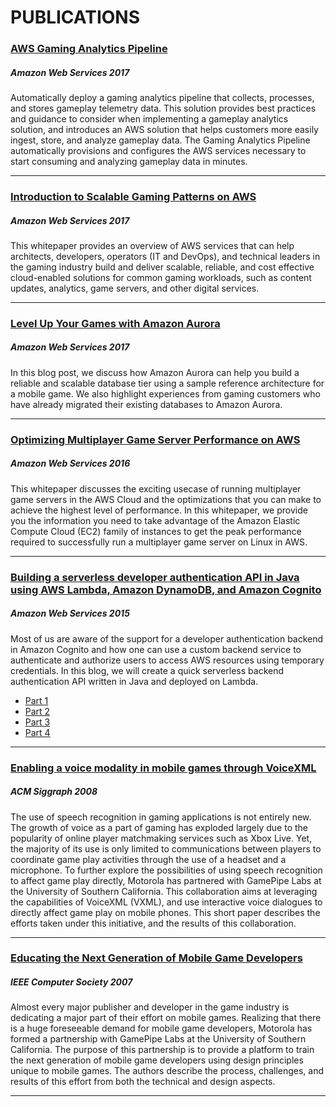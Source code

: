# PUBLICATIONS 

### [AWS Gaming Analytics Pipeline](https://aws.amazon.com/answers/big-data/gaming-analytics-pipeline/)
##### **Amazon Web Services**                  2017

Automatically deploy a gaming analytics pipeline that collects, processes, and stores gameplay telemetry data. This solution provides best practices and guidance to consider when implementing a gameplay analytics solution, and introduces an AWS solution that helps customers more easily ingest, store, and analyze gameplay data. The Gaming Analytics Pipeline automatically provisions and configures the AWS services necessary to start consuming and analyzing gameplay data in minutes.

***
### [Introduction to Scalable Gaming Patterns on AWS](https://d1.awsstatic.com/whitepapers/aws-scalable-gaming-patterns.pdf)
##### **Amazon Web Services**                  2017

This whitepaper provides an overview of AWS services that can help architects, developers, operators (IT and DevOps), and technical leaders in the gaming industry build and deliver scalable, reliable, and cost effective cloud-enabled solutions for common gaming workloads, such as content updates, analytics, game servers, and other digital services.


***
### [Level Up Your Games with Amazon Aurora](https://aws.amazon.com/blogs/database/level-up-your-games-with-amazon-aurora/)
##### **Amazon Web Services**                  2017

In this blog post, we discuss how Amazon Aurora can help you build a reliable and scalable database tier using a sample reference architecture for a mobile game. We also highlight experiences from gaming customers who have already migrated their existing databases to Amazon Aurora.

***
### [Optimizing Multiplayer Game Server Performance on AWS](https://d0.awsstatic.com/whitepapers/optimizing-multiplayer-game-server-performance-on-aws.pdf)
##### **Amazon Web Services**                  2016

This whitepaper discusses the exciting usecase of running multiplayer game servers in the AWS Cloud and the optimizations that you can make to achieve the highest level of performance. In this whitepaper, we provide you the information you need to take advantage of the Amazon Elastic Compute Cloud (EC2) family of instances to get the peak performance required to successfully  run a multiplayer game server on Linux in AWS.


***
### [Building a serverless developer authentication API in Java using AWS Lambda, Amazon DynamoDB, and Amazon Cognito](https://aws.amazon.com/blogs/developer/building-a-serverless-developer-authentication-api-in-java-using-aws-lambda-amazon-dynamodb-and-amazon-cognito-part-1/)
##### **Amazon Web Services**                                2015

Most of us are aware of the support for a developer authentication backend in Amazon Cognito and how one can use a custom backend service to authenticate and authorize users to access AWS resources using temporary credentials. In this blog, we will create a quick serverless backend authentication API written in Java and deployed on Lambda.

* [Part 1](https://aws.amazon.com/blogs/developer/building-a-serverless-developer-authentication-api-in-java-using-aws-lambda-amazon-dynamodb-and-amazon-cognito-part-1/)
* [Part 2](https://aws.amazon.com/blogs/developer/building-a-serverless-developer-authentication-api-in-java-using-aws-lambda-amazon-dynamodb-and-amazon-cognito-part-2/)
* [Part 3](https://aws.amazon.com/blogs/developer/building-a-serverless-developer-authentication-api-in-java-using-aws-lambda-amazon-dynamodb-and-amazon-cognito-part-3/)
* [Part 4](https://aws.amazon.com/blogs/developer/building-a-serverless-developer-authentication-api-in-java-using-aws-lambda-amazon-dynamodb-and-amazon-cognito-part-4/)


***
### [Enabling a voice modality in mobile games through VoiceXML](http://dl.acm.org/citation.cfm?id=1401870)
##### **ACM Siggraph**                                2008

The use of speech recognition in gaming applications is not entirely new. The growth of voice as a part of gaming has exploded largely due to the popularity of online player matchmaking services such as Xbox Live. Yet, the majority of its use is only limited to communications between players to coordinate game play activities through the use of a headset and a microphone. To further explore the possibilities of using speech recognition to affect game play directly, Motorola has partnered with GamePipe Labs at the University of Southern California. This collaboration aims at leveraging the capabilities of VoiceXML (VXML), and use interactive voice dialogues to directly affect game play on mobile phones. This short paper describes the efforts taken under this initiative, and the results of this collaboration.


***
### [Educating the Next Generation of Mobile Game Developers](https://www.computer.org/csdl/mags/cg/2007/02/mcg2007020096-abs.html)
##### **IEEE Computer Society**                                2007

Almost every major publisher and developer in the game industry is dedicating a major part of their effort on mobile games. Realizing that there is a huge foreseeable demand for mobile game developers, Motorola has formed a partnership with GamePipe Labs at the University of Southern California. The purpose of this partnership is to provide a platform to train the next generation of mobile game developers using design principles unique to mobile games. The authors describe the process, challenges, and results of this effort from both the technical and design aspects.


***